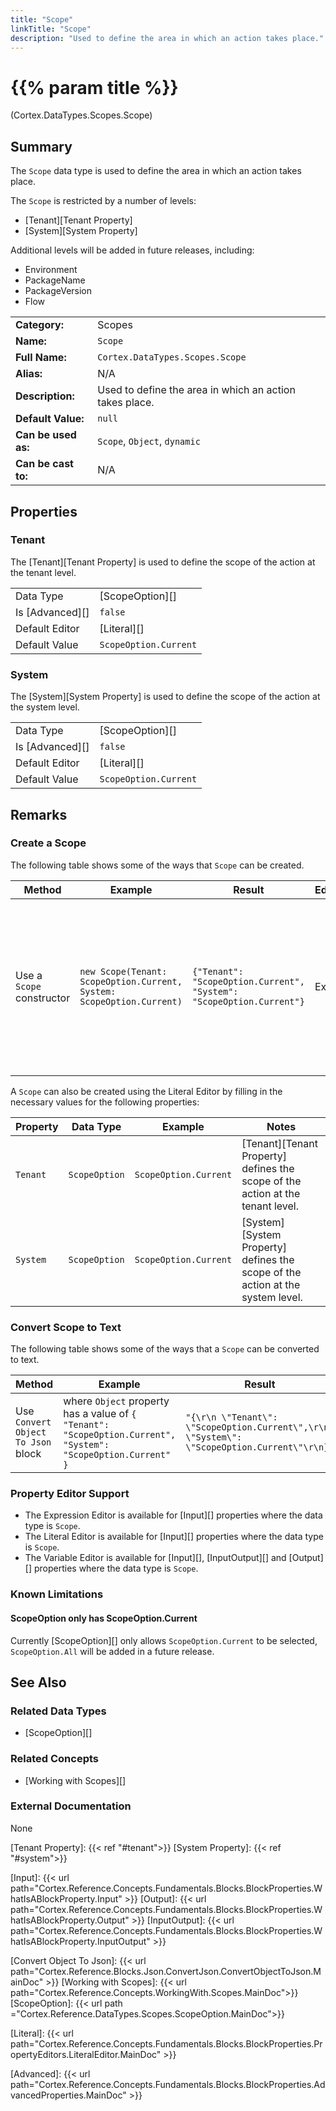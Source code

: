 ```yaml
---
title: "Scope"
linkTitle: "Scope"
description: "Used to define the area in which an action takes place."
---
```


# {{% param title %}}

<p class="namespace">(Cortex.DataTypes.Scopes.Scope)</p>

## Summary

The `Scope` data type is used to define the area in which an action takes place.

The `Scope` is restricted by a number of levels:

- [Tenant][Tenant Property]
- [System][System Property]

Additional levels will be added in future releases, including:

- Environment
- PackageName
- PackageVersion
- Flow

|                     |                                                         |
|---------------------|---------------------------------------------------------|
| **Category:**       | Scopes                                                  |
| **Name:**           | `Scope`                                                 |
| **Full Name:**      | `Cortex.DataTypes.Scopes.Scope`                         |
| **Alias:**          | N/A                                                     |
| **Description:**    | Used to define the area in which an action takes place. |
| **Default Value:**  | `null`                                                  |
| **Can be used as:** | `Scope`, `Object`, `dynamic`                            |
| **Can be cast to:** | N/A                                                     |

## Properties

### Tenant

The [Tenant][Tenant Property] is used to define the scope of the action at the tenant level.

|                 |                       |
|-----------------|-----------------------|
| Data Type       | [ScopeOption][]       |
| Is [Advanced][] | `false`               |
| Default Editor  | [Literal][]           |
| Default Value   | `ScopeOption.Current` |

### System

The [System][System Property] is used to define the scope of the action at the system level.

|                 |                       |
|-----------------|-----------------------|
| Data Type       | [ScopeOption][]       |
| Is [Advanced][] | `false`               |
| Default Editor  | [Literal][]           |
| Default Value   | `ScopeOption.Current` |

## Remarks

### Create a Scope

The following table shows some of the ways that `Scope` can be created.

| Method                    | Example                                                               | Result                                                               | Editor&nbsp;Support | Notes                                                                                          |
|---------------------------|-----------------------------------------------------------------------|----------------------------------------------------------------------|---------------------|------------------------------------------------------------------------------------------------|
| Use a `Scope` constructor | `new Scope(Tenant: ScopeOption.Current, System: ScopeOption.Current)` | `{"Tenant": "ScopeOption.Current", "System": "ScopeOption.Current"}` | Expression          | Creates a new `Scope` that can be used to restrict an action to the current Tenant and System. |

A `Scope` can also be created using the Literal Editor by filling in the necessary values for the following properties:

| Property | Data Type     | Example               | Notes                                                                          |
|----------|---------------|-----------------------|--------------------------------------------------------------------------------|
| `Tenant` | `ScopeOption` | `ScopeOption.Current` | [Tenant][Tenant Property] defines the scope of the action at the tenant level. |
| `System` | `ScopeOption` | `ScopeOption.Current` | [System][System Property] defines the scope of the action at the system level. |

### Convert Scope to Text

The following table shows some of the ways that a `Scope` can be converted to text.

| Method                             | Example                                                                                                       | Result                                                                                      | Editor&nbsp;Support | Notes                          |
|------------------------------------|---------------------------------------------------------------------------------------------------------------|---------------------------------------------------------------------------------------------|---------------------|--------------------------------|
| Use `Convert Object To Json` block | where `Object` property has a value of `{ "Tenant": "ScopeOption.Current", "System": "ScopeOption.Current" }` | `"{\r\n \"Tenant\": \"ScopeOption.Current\",\r\n \"System\": \"ScopeOption.Current\"\r\n}"` | N/A                 | See [Convert Object To Json][] |

### Property Editor Support

- The Expression Editor is available for [Input][] properties where the data type is `Scope`.
- The Literal Editor is available for [Input][] properties where the data type is `Scope`.
- The Variable Editor is available for [Input][], [InputOutput][] and [Output][] properties where the data type is `Scope`.

### Known Limitations

#### ScopeOption only has ScopeOption.Current

Currently [ScopeOption][] only allows `ScopeOption.Current` to be selected, `ScopeOption.All` will be added in a future release.

## See Also

### Related Data Types

- [ScopeOption][]

### Related Concepts

- [Working with Scopes][]

### External Documentation

None

[Tenant Property]: {{< ref "#tenant">}}
[System Property]: {{< ref "#system">}}

[Input]: {{< url path="Cortex.Reference.Concepts.Fundamentals.Blocks.BlockProperties.WhatIsABlockProperty.Input" >}}
[Output]: {{< url path="Cortex.Reference.Concepts.Fundamentals.Blocks.BlockProperties.WhatIsABlockProperty.Output" >}}
[InputOutput]: {{< url path="Cortex.Reference.Concepts.Fundamentals.Blocks.BlockProperties.WhatIsABlockProperty.InputOutput" >}}

[Convert Object To Json]: {{< url path="Cortex.Reference.Blocks.Json.ConvertJson.ConvertObjectToJson.MainDoc" >}}
[Working with Scopes]: {{< url path="Cortex.Reference.Concepts.WorkingWith.Scopes.MainDoc">}}
[ScopeOption]: {{< url path ="Cortex.Reference.DataTypes.Scopes.ScopeOption.MainDoc">}}

[Literal]: {{< url path="Cortex.Reference.Concepts.Fundamentals.Blocks.BlockProperties.PropertyEditors.LiteralEditor.MainDoc" >}}

[Advanced]: {{< url path="Cortex.Reference.Concepts.Fundamentals.Blocks.BlockProperties.AdvancedProperties.MainDoc" >}}
